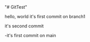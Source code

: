 "# GitTest" 

hello, world
it's first commit on branch1

it's second commit

-it's first commit on main
